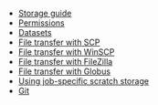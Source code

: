 -   [Storage guide](Storage_guide "wikilink")
-   [Permissions](Permissions "wikilink")
-   [Datasets](Datasets "wikilink")
-   [File transfer with SCP](File_transfer_with_SCP "wikilink")
-   [File transfer with WinSCP](File_transfer_with_WinSCP "wikilink")
-   [File transfer with
    FileZilla](File_transfer_with_FileZilla "wikilink")
-   [File transfer with Globus](File_transfer_with_Globus "wikilink")
-   [Using job-specific scratch
    storage](Using_job-specific_scratch_storage "wikilink")
-   [Git](Git "wikilink")